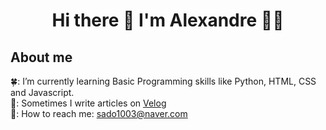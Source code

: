 <h1 align='center'>
  Hi there 👋 I'm Alexandre 👨‍💻
</h1>

## About me
🍀: I’m currently learning Basic Programming skills like Python, HTML, CSS and Javascript.<br/>
📝: Sometimes I write articles on [Velog](https://dreamingsado.tistory.com/) <br/> <!-- Add a links-->
📮: How to reach me: sado1003@naver.com <br/>


<!--
**sadojeong/sadojeong** is a ✨ _special_ ✨ repository because its `README.md` (this file) appears on your GitHub profile.

Here are some ideas to get you started:

- 🔭 I’m currently working on ...
- 🌱 I’m currently learning ...
- 👯 I’m looking to collaborate on ...
- 🤔 I’m looking for help with ...
- 💬 Ask me about ...
- 📫 How to reach me: ...
- 😄 Pronouns: ...
- ⚡ Fun fact: ...
-->
